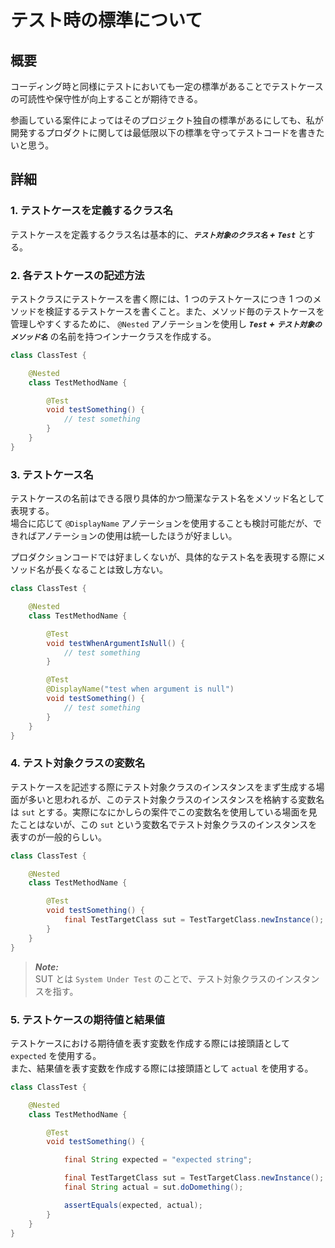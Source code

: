 # テスト時の標準について

## 概要

コーディング時と同様にテストにおいても一定の標準があることでテストケースの可読性や保守性が向上することが期待できる。

参画している案件によってはそのプロジェクト独自の標準があるにしても、私が開発するプロダクトに関しては最低限以下の標準を守ってテストコードを書きたいと思う。

## 詳細

### 1. テストケースを定義するクラス名

テストケースを定義するクラス名は基本的に、**_`テスト対象のクラス名` + `Test`_** とする。

### 2. 各テストケースの記述方法

テストクラスにテストケースを書く際には、1 つのテストケースにつき 1 つのメソッドを検証するテストケースを書くこと。また、メソッド毎のテストケースを管理しやすくするために、 `@Nested` アノテーションを使用し **_`Test` + `テスト対象のメソッド名`_** の名前を持つインナークラスを作成する。

```java
class ClassTest {

    @Nested
    class TestMethodName {

        @Test
        void testSomething() {
            // test something
        }
    }
}
```

### 3. テストケース名

テストケースの名前はできる限り具体的かつ簡潔なテスト名をメソッド名として表現する。</br>
場合に応じて `@DisplayName` アノテーションを使用することも検討可能だが、できればアノテーションの使用は統一したほうが好ましい。

プロダクションコードでは好ましくないが、具体的なテスト名を表現する際にメソッド名が長くなることは致し方ない。

```java
class ClassTest {

    @Nested
    class TestMethodName {

        @Test
        void testWhenArgumentIsNull() {
            // test something
        }

        @Test
        @DisplayName("test when argument is null")
        void testSomething() {
            // test something
        }
    }
}
```

### 4. テスト対象クラスの変数名

テストケースを記述する際にテスト対象クラスのインスタンスをまず生成する場面が多いと思われるが、このテスト対象クラスのインスタンスを格納する変数名は `sut` とする。実際になにかしらの案件でこの変数名を使用している場面を見たことはないが、この `sut` という変数名でテスト対象クラスのインスタンスを表すのが一般的らしい。

```java
class ClassTest {

    @Nested
    class TestMethodName {

        @Test
        void testSomething() {
            final TestTargetClass sut = TestTargetClass.newInstance();
        }
    }
}
```

> **_Note:_**</br>
> SUT とは `System Under Test` のことで、テスト対象クラスのインスタンスを指す。

### 5. テストケースの期待値と結果値

テストケースにおける期待値を表す変数を作成する際には接頭語として `expected` を使用する。</br>
また、結果値を表す変数を作成する際には接頭語として `actual` を使用する。

```java
class ClassTest {

    @Nested
    class TestMethodName {

        @Test
        void testSomething() {

            final String expected = "expected string";

            final TestTargetClass sut = TestTargetClass.newInstance();
            final String actual = sut.doDomething();

            assertEquals(expected, actual);
        }
    }
}
```
